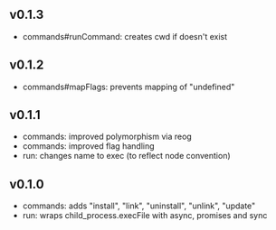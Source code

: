 
v0.1.3
----------
* commands#runCommand: creates cwd if doesn't exist


v0.1.2
----------
* commands#mapFlags: prevents mapping of "undefined"


v0.1.1
----------
* commands: improved polymorphism via reog
* commands: improved flag handling
* run: changes name to exec (to reflect node convention)


v0.1.0
----------
* commands: adds "install", "link", "uninstall", "unlink", "update"
* run: wraps child_process.execFile with async, promises and sync
